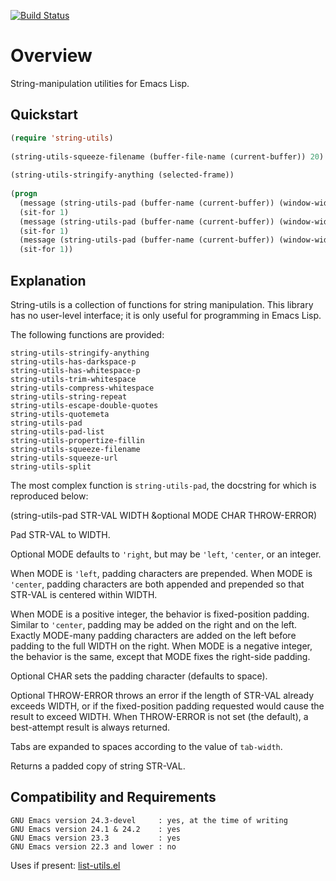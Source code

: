 [![Build Status](https://secure.travis-ci.org/rolandwalker/string-utils.png)](http://travis-ci.org/rolandwalker/string-utils)

Overview
========

String-manipulation utilities for Emacs Lisp.

Quickstart
----------

```lisp
(require 'string-utils)
 
(string-utils-squeeze-filename (buffer-file-name (current-buffer)) 20)
 
(string-utils-stringify-anything (selected-frame))
 
(progn
  (message (string-utils-pad (buffer-name (current-buffer)) (window-width) 'right))
  (sit-for 1)
  (message (string-utils-pad (buffer-name (current-buffer)) (window-width) 'center))
  (sit-for 1)
  (message (string-utils-pad (buffer-name (current-buffer)) (window-width) 'left))
  (sit-for 1))
```

Explanation
-----------

String-utils is a collection of functions for string manipulation.
This library has no user-level interface; it is only useful
for programming in Emacs Lisp.

The following functions are provided:

	string-utils-stringify-anything
	string-utils-has-darkspace-p
	string-utils-has-whitespace-p
	string-utils-trim-whitespace
	string-utils-compress-whitespace
	string-utils-string-repeat
	string-utils-escape-double-quotes
	string-utils-quotemeta
	string-utils-pad
	string-utils-pad-list
	string-utils-propertize-fillin
	string-utils-squeeze-filename
	string-utils-squeeze-url
	string-utils-split

The most complex function is `string-utils-pad`, the docstring
for which is reproduced below:

(string-utils-pad STR-VAL WIDTH &optional MODE CHAR THROW-ERROR)

Pad STR-VAL to WIDTH.

Optional MODE defaults to `'right`, but may be `'left`, `'center`, or
an integer.

When MODE is `'left`, padding characters are prepended.  When MODE
is `'center`, padding characters are both appended and prepended so
that STR-VAL is centered within WIDTH.

When MODE is a positive integer, the behavior is fixed-position
padding.  Similar to `'center`, padding may be added on the right
and on the left.  Exactly MODE-many padding characters are
added on the left before padding to the full WIDTH on the right.
When MODE is a negative integer, the behavior is the same, except
that MODE fixes the right-side padding.

Optional CHAR sets the padding character (defaults to space).

Optional THROW-ERROR throws an error if the length of STR-VAL
already exceeds WIDTH, or if the fixed-position padding requested
would cause the result to exceed WIDTH.  When THROW-ERROR is not
set (the default), a best-attempt result is always returned.

Tabs are expanded to spaces according to the value of
`tab-width`.

Returns a padded copy of string STR-VAL.

Compatibility and Requirements
------------------------------

	GNU Emacs version 24.3-devel     : yes, at the time of writing
	GNU Emacs version 24.1 & 24.2    : yes
	GNU Emacs version 23.3           : yes
	GNU Emacs version 22.3 and lower : no

Uses if present: [list-utils.el](http://github.com/rolandwalker/list-utils)
